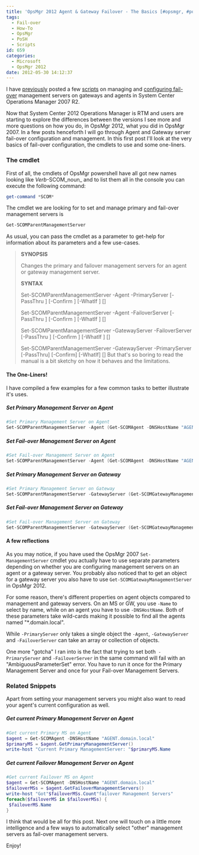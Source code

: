 ```yaml
---
title: 'OpsMgr 2012 Agent & Gateway Failover - The Basics [#opsmgr, #powershell]'
tags:
  - Fail-over
  - How-To
  - OpsMgr
  - PoSH
  - Scripts
id: 659
categories:
  - Microsoft
  - OpsMgr 2012
date: 2012-05-30 14:12:37
---
```


I have [previously](http://www.teknoglot.se/ms/opsmgr2007/replacechange-a-gateway-server/ "Replace/Change a Gateway Server") posted a few [scripts](http://www.teknoglot.se/ms/opsmgr2007/change-gateway-powershell-script/ "Change Gateway Powershell Script") on managing and [configuring fail-over](http://www.teknoglot.se/ms/opsmgr2007/loadbalancing-ps-script-opsmgr/ "“Load Balancing” Powershell Script for Operations Manager") management servers on gateways and agents in System Center Operations Manager 2007 R2.

Now that System Center 2012 Operations Manager is RTM and users are starting to explore the differences between the versions I see more and more questions on how you do, in OpsMgr 2012, what you did in OpsMgr 2007. In a few posts henceforth I will go through Agent and Gateway server fail-over configuration and management. In this first post I'll look at the very basics of fail-over configuration, the cmdlets to use and some one-liners.

<!--more-->

### The cmdlet

First of all, the cmdlets of OpsMgr powershell have all got new names looking like _Verb_-SCOM_noun_ and to list them all in the console you can execute the following command:

```powershell
get-command *SCOM*
```

The cmdlet we are looking for to set and manage primary and fail-over management servers is

```powershell
Get-SCOMParentManagementServer
```

As usual, you can pass the cmdlet as a parameter to get-help for information about its parameters and a few use-cases.
> **SYNOPSIS**
> 
> Changes the primary and failover management servers for an agent or gateway management server.
> 
> 
> **SYNTAX**
> 
> Set-SCOMParentManagementServer -Agent -PrimaryServer [-PassThru ] [-Confirm ] [-WhatIf ] []
> 
> Set-SCOMParentManagementServer -Agent -FailoverServer [-PassThru ] [-Confirm ] [-WhatIf ] []
> 
> Set-SCOMParentManagementServer -GatewayServer -FailoverServer [-PassThru ] [-Confirm ] [-WhatIf ] []
> 
> Set-SCOMParentManagementServer -GatewayServer -PrimaryServer [-PassThru] [-Confirm] [-WhatIf] []
But that's so boring to read the manual is a bit sketchy on how it behaves and the limitations.

#### The One-Liners!

I have compiled a few examples for a few common tasks to better illustrate it's uses.

##### Set Primary Management Server on Agent

```powershell
#Set Primary Management Server on Agent
Set-SCOMParentManagementServer -Agent (Get-SCOMAgent -DNSHostName "AGENT.domain.local") -PrimaryServer (Get-SCOMManagementServer -Name "SCOMMS01.domain.local")
```

##### Set Fail-over Management Server on Agent

```powershell
#Set Fail-over Management Server on Agent
Set-SCOMParentManagementServer -Agent (Get-SCOMAgent -DNSHostName "AGENT.domain.local") -FailoverServer (Get-SCOMManagementServer -Name "SCOMMS02.domain.local")
```

##### Set Primary Management Server on Gateway

```powershell
#Set Primary Management Server on Gateway
Set-SCOMParentManagementServer -GatewayServer (Get-SCOMGatewayManagementServer -Name "SCOMGW01.domain.local") -PrimaryServer (Get-SCOMManagementServer -Name "SCOMMS01.domain.local")
```

##### Set Fail-over Management Server on Gateway

```powershell
#Set Fail-over Management Server on Gateway
Set-SCOMParentManagementServer -GatewayServer (Get-SCOMGatewayManagementServer -Name "SCOMGW01.domain.local") -FailoverServer (Get-SCOMManagementServer -Name "SCOMMS02.domain.local")
```

#### A few reflections

As you may notice, if you have used the OpsMgr 2007 `Set-ManagementServer` cmdlet you actually have to use separate parameters depending on whether you are configuring management servers on an agent or a gateway server. You probably also noticed that to get an object for a gateway server you also have to use `Get-SCOMGatewayManagementServer` in OpsMgr 2012.

For some reason, there's different properties on agent objects compared to management and gateway servers. On an MS or GW, you use `-Name` to select by name, while on an agent you have to use `-DNSHostName`. Both of these parameters take wild-cards making it possible to find all the agents named "*.domain.local".

While `-PrimaryServer` only takes a single object the `-Agent`, `-GatewayServer` and `-FailoverServer` can take an array or collection of objects.

One more "gotcha" I ran into is the fact that trying to set both` -PrimaryServer` and `-FailoverServer` in the same command will fail with an "AmbiguousParameterSet" error. You have to run it once for the Primary Management Server and once for your Fail-over Management Servers.

### Related Snippets

Apart from setting your management servers you might also want to read your agent's current configuration as well.

##### Get current Primary Management Server on Agent

```powershell
#Get current Primary MS on Agent
$agent = Get-SCOMAgent -DNSHostName "AGENT.domain.local"
$primaryMS = $agent.GetPrimaryManagementServer()
write-host "Current Primary ManagementServer: "$primaryMS.Name
```

##### Get current Failover Management Server on Agent

```powershell
#Get current Failover MS on Agent
$agent = Get-SCOMAgent -DNSHostName "AGENT.domain.local"
$failoverMSs = $agent.GetFailoverManagementServers()
write-host "Got"$failoverMSs.Count"failover Management Servers"
foreach($failoverMS in $failoverMSs) {
 $failoverMS.Name
}
```

I think that would be all for this post. Next one will touch on a little more intelligence and a few ways to automatically select "other" management servers as fail-over management servers.

Enjoy!